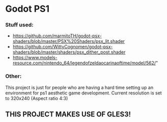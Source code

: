 # Godot PS1
 
### Stuff used:
- https://github.com/marmitoTH/godot-psx-shaders/blob/master/PSX%20Shaders/psx_lit.shader
- https://github.com/WittyCognomen/godot-psx-shaders/blob/master/shaders/psx_dither_post.shader
- https://www.models-resource.com/nintendo_64/legendofzeldaocarinaoftime/model/562/"

### Other:
This project is just for people who are having a hard time setting up an environment for ps1 aesthetic game development.
Current resolution is set to 320x240 (Aspect ratio 4:3)

## THIS PROJECT MAKES USE OF GLES3!
